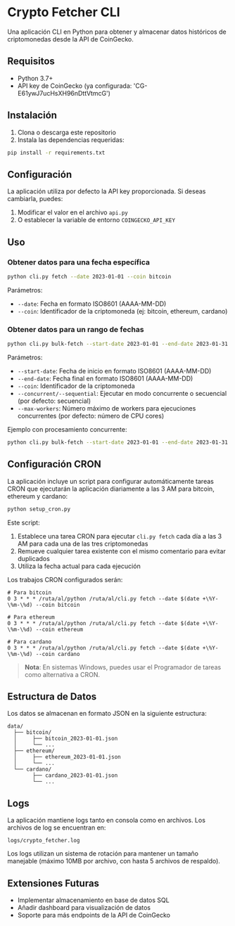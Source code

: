 # Crypto Fetcher CLI

Una aplicación CLI en Python para obtener y almacenar datos históricos de criptomonedas desde la API de CoinGecko.

## Requisitos

- Python 3.7+
- API key de CoinGecko (ya configurada: 'CG-E61ywJ7ucHsXH96nDttVtmcG')

## Instalación

1. Clona o descarga este repositorio
2. Instala las dependencias requeridas:

```bash
pip install -r requirements.txt
```

## Configuración

La aplicación utiliza por defecto la API key proporcionada. Si deseas cambiarla, puedes:

1. Modificar el valor en el archivo `api.py`
2. O establecer la variable de entorno `COINGECKO_API_KEY`

## Uso

### Obtener datos para una fecha específica

```bash
python cli.py fetch --date 2023-01-01 --coin bitcoin
```

Parámetros:
- `--date`: Fecha en formato ISO8601 (AAAA-MM-DD)
- `--coin`: Identificador de la criptomoneda (ej: bitcoin, ethereum, cardano)

### Obtener datos para un rango de fechas

```bash
python cli.py bulk-fetch --start-date 2023-01-01 --end-date 2023-01-31 --coin bitcoin
```

Parámetros:
- `--start-date`: Fecha de inicio en formato ISO8601 (AAAA-MM-DD)
- `--end-date`: Fecha final en formato ISO8601 (AAAA-MM-DD)
- `--coin`: Identificador de la criptomoneda
- `--concurrent/--sequential`: Ejecutar en modo concurrente o secuencial (por defecto: secuencial)
- `--max-workers`: Número máximo de workers para ejecuciones concurrentes (por defecto: número de CPU cores)

Ejemplo con procesamiento concurrente:
```bash
python cli.py bulk-fetch --start-date 2023-01-01 --end-date 2023-01-31 --coin bitcoin --concurrent --max-workers 4
```

## Configuración CRON

La aplicación incluye un script para configurar automáticamente tareas CRON que ejecutarán la aplicación diariamente a las 3 AM para bitcoin, ethereum y cardano:

```bash
python setup_cron.py
```

Este script:

1. Establece una tarea CRON para ejecutar `cli.py fetch` cada día a las 3 AM para cada una de las tres criptomonedas
2. Remueve cualquier tarea existente con el mismo comentario para evitar duplicados
3. Utiliza la fecha actual para cada ejecución

Los trabajos CRON configurados serán:

```
# Para bitcoin
0 3 * * * /ruta/al/python /ruta/al/cli.py fetch --date $(date +\%Y-\%m-\%d) --coin bitcoin

# Para ethereum
0 3 * * * /ruta/al/python /ruta/al/cli.py fetch --date $(date +\%Y-\%m-\%d) --coin ethereum

# Para cardano
0 3 * * * /ruta/al/python /ruta/al/cli.py fetch --date $(date +\%Y-\%m-\%d) --coin cardano
```

> **Nota**: En sistemas Windows, puedes usar el Programador de tareas como alternativa a CRON.

## Estructura de Datos

Los datos se almacenan en formato JSON en la siguiente estructura:

```
data/
  ├── bitcoin/
  │     ├── bitcoin_2023-01-01.json
  │     └── ...
  ├── ethereum/
  │     ├── ethereum_2023-01-01.json
  │     └── ...
  └── cardano/
        ├── cardano_2023-01-01.json
        └── ...
```

## Logs

La aplicación mantiene logs tanto en consola como en archivos. Los archivos de log se encuentran en:

```
logs/crypto_fetcher.log
```

Los logs utilizan un sistema de rotación para mantener un tamaño manejable (máximo 10MB por archivo, con hasta 5 archivos de respaldo).

## Extensiones Futuras

- Implementar almacenamiento en base de datos SQL
- Añadir dashboard para visualización de datos
- Soporte para más endpoints de la API de CoinGecko
